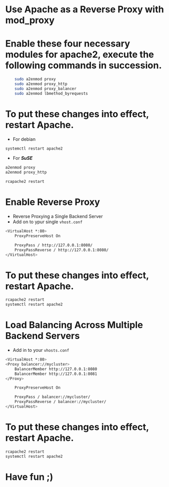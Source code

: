 # Use Apache as a Reverse Proxy with mod_proxy 


# Enable these four necessary modules for apache2, execute the following commands in succession.
```bash
    sudo a2enmod proxy
    sudo a2enmod proxy_http
    sudo a2enmod proxy_balancer
    sudo a2enmod lbmethod_byrequests
```
# To put these changes into effect, restart Apache.
- For debian
```bash
systemctl restart apache2
```
- For ***SuSE***

```bash
a2enmod proxy
a2enmod proxy_http

rcapache2 restart
```
#  Enable Reverse Proxy
- Reverse Proxying a Single Backend Server
- Add on to ypur single ```vhost.conf```
```bash 
<VirtualHost *:80>
    ProxyPreserveHost On

    ProxyPass / http://127.0.0.1:8080/
    ProxyPassReverse / http://127.0.0.1:8080/
</VirtualHost>
```
# To put these changes into effect, restart Apache.
```bash
rcapache2 restart
systemctl restart apache2
```

# Load Balancing Across Multiple Backend Servers
- Add in to your ```vhosts.conf```
```bash
<VirtualHost *:80>
<Proxy balancer://mycluster>
    BalancerMember http://127.0.0.1:8080
    BalancerMember http://127.0.0.1:8081
</Proxy>

    ProxyPreserveHost On

    ProxyPass / balancer://mycluster/
    ProxyPassReverse / balancer://mycluster/
</VirtualHost>
```
# To put these changes into effect, restart Apache.

```bash
rcapache2 restart
systemctl restart apache2
```

# Have fun ;)


